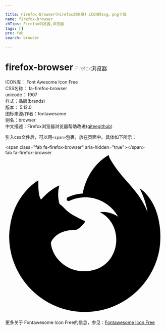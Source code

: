 ```yaml
---

title: Firefox Browser(Firefox浏览器) ICON转svg、png下载
name: firefox-browser
zhTips: Firefox浏览器,浏览器
tags: []
pre: fab
search: browser

---
```


# firefox-browser  <small style="font-size: 60%;font-weight: 100">Firefox浏览器</small>


<div class="detail-page">
<p>
<span>
ICON库：
<span class="badge-secondary badge">Font Awesome Icon Free</span> 
</span>
<br/>
<span>
CSS名称：
<span class="badge-secondary badge">fa-firefox-browser</span> 
</span>
<br/>
<span>
unicode：
<span class="badge-secondary badge">f907</span> 
<copy-btn content='f907' btn-title=""></copy-btn>
<copy-btn :content='String.fromCodePoint(parseInt("f907", 16))' btn-title="复制U"></copy-btn>
</span><br/><span>样式：<span class="badge-light badge">品牌(brands)</span></span>
<br/>
<span>
版本：
<span class="badge-secondary badge">5.12.0</span> 
</span>
<br/>
<span>图标来源/作者：<span class="badge-light badge">fontawesome</span></span> 
<br/>
<span>别名：<span class="badge-light badge">browser</span></span><br/><span class="zh-detail">中文描述：<span class="badge-primary badge">Firefox浏览器</span><span class="badge-primary badge">浏览器</span><span class="help-link"><span>帮助改进</span>(<a href="https://gitee.com/liuwave/icon-helper/edit/master/json/fontawesome/brands/firefox-browser.json" target="_blank" rel="noopener noreferrer">gitee</a><a href="https://github.com/liuwave/icon-helper/edit/master/json/fontawesome/brands/firefox-browser.json" target="_blank" rel="noopener noreferrer">github</a></span>)</span><br/>
</p>
</div>
<div class="alert alert-dark">
  <i class="fab fa-firefox-browser fa-xs"></i>
  <i class="fab fa-firefox-browser fa-sm"></i>
  <i class="fab fa-firefox-browser fa-lg"></i>
  <i class="fab fa-firefox-browser fa-2x"></i>
  <i class="fab fa-firefox-browser fa-3x"></i>
  <i class="fab fa-firefox-browser fa-5x"></i>
  <i class="fab fa-firefox-browser fa-7x"></i>
</div>
<div>
  <p>引入css文件后，可以用<code>&lt;span&gt;</code>包裹，放在页面中。具体如下所示：    
  </p>
  <div class="alert alert-primary" style="font-size: 14px">
    &lt;span class="fab fa-firefox-browser" aria-hidden="true"&gt;&lt;/span&gt;
    <copy-btn content='<span class="fab fa-firefox-browser" aria-hidden="true"></span>'></copy-btn>
  </div>
  <div class="alert alert-secondary">
    <i class="fab fa-firefox-browser"
    style="font-size: 24px"
    aria-hidden="true"></i> fab fa-firefox-browser
    <copy-btn content="fab fa-firefox-browser" btn-title="复制图标名称"></copy-btn>
  </div>
</div>
<div id="svg" class="svg-wrap">
<svg xmlns="http://www.w3.org/2000/svg" viewBox="0 0 512 512"><path d="M189.37,152.86Zm-58.74-29.37C130.79,123.5,130.71,123.5,130.63,123.49Zm351.42,45.35c-10.61-25.5-32.08-53-48.94-61.73,13.72,26.89,21.67,53.88,24.7,74,0,0,0,.14.05.41-27.58-68.75-74.35-96.47-112.55-156.83-1.93-3.05-3.86-6.11-5.74-9.33-1-1.65-1.86-3.34-2.69-5.05A44.88,44.88,0,0,1,333.24.69a.63.63,0,0,0-.55-.66.9.9,0,0,0-.46,0l-.12.07-.18.1.1-.14c-54.23,31.77-76.72,87.38-82.5,122.78a130,130,0,0,0-48.33,12.33,6.25,6.25,0,0,0-3.09,7.75,6.13,6.13,0,0,0,7.79,3.79l.52-.21a117.84,117.84,0,0,1,42.11-11l1.42-.1c2-.12,4-.2,6-.22A122.61,122.61,0,0,1,291,140c.67.2,1.32.42,2,.63,1.89.57,3.76,1.2,5.62,1.87,1.36.5,2.71,1,4.05,1.58,1.09.44,2.18.88,3.25,1.35q2.52,1.13,5,2.35c.75.37,1.5.74,2.25,1.13q2.4,1.26,4.74,2.63,1.51.87,3,1.8a124.89,124.89,0,0,1,42.66,44.13c-13-9.15-36.35-18.19-58.82-14.28,87.74,43.86,64.18,194.9-57.39,189.2a108.43,108.43,0,0,1-31.74-6.12c-2.42-.91-4.8-1.89-7.16-2.93-1.38-.63-2.76-1.27-4.12-2C174.5,346,149.9,316.92,146.83,281.59c0,0,11.25-41.95,80.62-41.95,7.5,0,28.93-20.92,29.33-27-.09-2-42.54-18.87-59.09-35.18-8.85-8.71-13.05-12.91-16.77-16.06a69.58,69.58,0,0,0-6.31-4.77A113.05,113.05,0,0,1,173.92,97c-25.06,11.41-44.55,29.45-58.71,45.37h-.12c-9.67-12.25-9-52.65-8.43-61.08-.12-.53-7.22,3.68-8.15,4.31a178.54,178.54,0,0,0-23.84,20.43A214,214,0,0,0,51.9,133.36l0,0a.08.08,0,0,1,0,0,205.84,205.84,0,0,0-32.73,73.9c-.06.27-2.33,10.21-4,22.48q-.42,2.87-.78,5.74c-.57,3.69-1,7.71-1.44,14,0,.24,0,.48-.05.72-.18,2.71-.34,5.41-.49,8.12,0,.41,0,.82,0,1.24,0,134.7,109.21,243.89,243.92,243.89,120.64,0,220.82-87.58,240.43-202.62.41-3.12.74-6.26,1.11-9.41,4.85-41.83-.54-85.79-15.82-122.55Z"/></svg>
</div>
<detail full-name='fa-firefox-browser'></detail>
    
<div><p>更多关于  Fontawesome Icon Free的信息，参见：<a target="_blank" href="https://iconhelper.cn/fontawesome.html">Fontawesome Icon Free</a>
</p></div>
